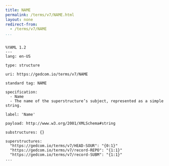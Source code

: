 ```yaml
---
title: NAME
permalink: /terms/v7/NAME.html
layout: none
redirect-from:
  - /terms/v7/NAME
...
```


```

%YAML 1.2
---
lang: en-US

type: structure

uri: https://gedcom.io/terms/v7/NAME

standard tag: NAME

specification:
  - Name
  - The name of the superstructure’s subject, represented as a simple string.

label: 'Name'

payload: http://www.w3.org/2001/XMLSchema#string

substructures: {}

superstructures:
  "https://gedcom.io/terms/v7/HEAD-SOUR": "{0:1}"
  "https://gedcom.io/terms/v7/record-REPO": "{1:1}"
  "https://gedcom.io/terms/v7/record-SUBM": "{1:1}"
...

```

